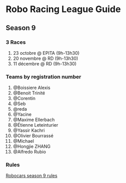 # Robo Racing League Guide
## Season 9

### 3 Races
1. 23 octobre @ EPITA (9h-13h30)
2. 20 novembre @ RD (9h-13h30)
3. 11 décembre @ RD (9h-13h30)

### Teams by registration number
1. @Boissiere Alexis 
2. @Benoit Trinité
3. @Corentin
4. @Seb
5. @reda
6. @Yacine
7. @Maxime Ellerbach
8. @Étienne Leteinturier
9. @Yassir Kachri
10. @Olivier Bourrassé
11. @Michael
12. @Hongjie ZHANG
13. @Alfredo Rubio

### Rules
[Robocars season 9 rules](rules/robocars.md)
